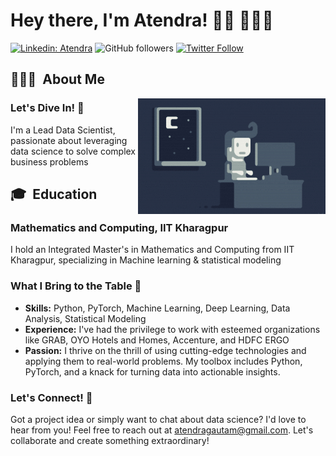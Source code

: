 # Hey there, I'm Atendra! 👋🏾 👨🏽‍💻

[![Linkedin: Atendra](https://img.shields.io/badge/-Atendra-blue?style=flat-square&logo=Linkedin&logoColor=white&link=https://www.linkedin.com/in/atendrakumar/)](https://www.linkedin.com/in/atendrakumar/)
![GitHub followers](https://img.shields.io/github/followers/atendra12?label=Follow&style=social)
[![Twitter Follow](https://img.shields.io/twitter/follow/Atendra61752785?label=Follow)](https://twitter.com/intent/follow?screen_name=Atendra)

## 👨🏻‍💻 &nbsp;About Me

<img alt="Night Coding" src="https://raw.githubusercontent.com/AVS1508/AVS1508/master/assets/Night-Coding.gif" align="right"/>

### Let's Dive In! 🚀

I'm a Lead Data Scientist, passionate about leveraging data science to solve complex business problems

## 🎓 &nbsp;Education

### Mathematics and Computing, IIT Kharagpur

I hold an Integrated Master's in Mathematics and Computing from IIT Kharagpur, specializing in Machine learning & statistical modeling

### What I Bring to the Table 💼

- **Skills:** Python, PyTorch, Machine Learning, Deep Learning, Data Analysis, Statistical Modeling
- **Experience:** I've had the privilege to work with esteemed organizations like GRAB, OYO Hotels and Homes, Accenture, and HDFC ERGO 
- **Passion:** I thrive on the thrill of using cutting-edge technologies and applying them to real-world problems. My toolbox includes Python, PyTorch, and a knack for turning data into actionable insights.

### Let's Connect! 🤝

Got a project idea or simply want to chat about data science? I'd love to hear from you! Feel free to reach out at atendragautam@gmail.com. Let's collaborate and create something extraordinary!
